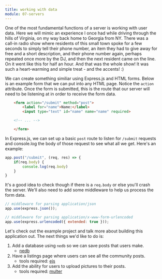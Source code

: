 ```yaml
---
title: working with data
module: 07-servers
---
```


One of the most fundamental functions of a server is working with user data. Here we will mimic an experience I once had while driving through the hills of Virginia, on my way back home to Georgia from NY. There was a call-in radio show where residents of this small town spoke for a few seconds to simply tell their phone number, an item they had to give away for free and a short description, and their phone number again, perhaps repeated once more by the DJ, and then the next resident came on the line. On it went like this for half an hour. And that was the whole show! It was such a heart-warming and simple treat - and the accents! :)

We can create something similiar using Express.js and HTML forms. Below is an example form that we can put into any HTML page. Notice the `action` attribute. Once the form is submitted, this is the route that our server will need to be listening at in order to receive the form data.
```HTML
    <form action="/submit" method="post">
        <label for="name">Name:</label>
        <input type="text" id="name" name="name" required>

    <!-- ... -->

    </form>
```

In Express.js, we can set up a basic `post` route to listen for `/submit` requests and console.log the body of those request to see what all we get. Here's an example:

```js
app.post("/submit", (req, res) => {
    if(req.body) {
        console.log(req.body)
    }
}
```

It's a good idea to check though if there is a `req.body` or else you'll crash the server. We'll also need to add some middleware to help us process the form data.

```js
// middleware for parsing application/json
app.use(express.json());

// middleware for parsing application/x-www-form-urlencoded
app.use(express.urlencoded({ extended: true }));
```

Let's check out the example project and talk more about building this application out. The next things we'd like to do is:

1) Add a database using `nedb` so we can save posts that users make.
    - [nedb](https://www.npmjs.com/package/nedb)
2) Have a listings page where users can see all the community posts.
    - tools required: [ejs](https://www.npmjs.com/package/ejs)
3) Add the ability for users to upload pictures to their posts.
    - tools required: [multer](https://www.npmjs.com/package/multer)